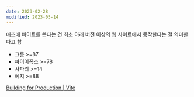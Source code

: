 ```yaml
---
date: 2023-02-28
modified: 2023-05-14
---
```


애초에 바이트를 쓴다는 건 최소 아래 버전 이상의 웹 사이트에서 동작한다는 걸 의미한다고 함

- 크롬 >=87
- 파이어폭스 >=78
- 사파리 >=14
- 에지 >=88

[Building for Production | Vite](https://vitejs.dev/guide/build.html#browser-compatibility)
